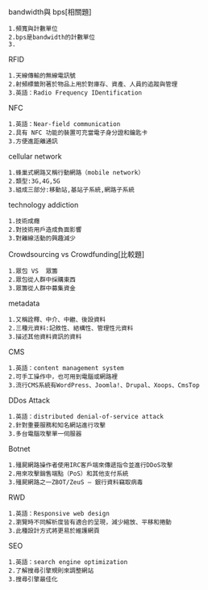 bandwidth與 bps[相關題]
```
1.頻寬與計數單位
2.bps是bandwidth的計數單位
3.
``````````
RFID
```
1.天線傳輸的無線電訊號
2.射頻標籤附著於物品上用於對庫存、資產、人員的追蹤與管理
3.英語：Radio Frequency IDentification
``````````
NFC
````
1.英語：Near-field communication
2.具有 NFC 功能的裝置可充當電子身分證和鑰匙卡
3.方便進距離通訊
``````````
cellular network
```
1.蜂巢式網路又稱行動網路（mobile network）
2.類型:3G,4G,5G
3.組成三部分:移動站,基站子系統,網路子系統
``````````
technology addiction
````
1.技術成癮
2.對技術用戶造成負面影響
3.對離線活動的興趣減少
``````````
Crowdsourcing vs Crowdfunding[比較題]
```
1.眾包 VS  眾籌
2.眾包從人群中採購東西
3.眾籌從人群中募集資金
``````````
metadata
```
1.又稱詮釋、中介、中繼、後設資料
2.三種元資料:記敘性、結構性、管理性元資料
3.描述其他資料資訊的資料
``````````
CMS
```
1.英語：content management system
2.可手工操作中，也可用到電腦或網路裡
3.流行CMS系統有WordPress、Joomla!、Drupal、Xoops、CmsTop
``````````
DDos Attack
```
1.英語：distributed denial-of-service attack
2.針對重要服務和知名網站進行攻擊
3.多台電腦攻擊單一伺服器
``````````
Botnet
```
1.殭屍網路操作者使用IRC客戶端來傳遞指令並進行DDoS攻擊
2.用來攻擊銷售端點（PoS）和其他支付系統
3.殭屍網路之一ZBOT/ZeuS – 銀行資料竊取病毒
``````````
RWD
```
1.英語：Responsive web design
2.瀏覽時不同解析度皆有適合的呈現，減少縮放、平移和捲動
3.此種設計方式將更易於維護網頁
``````````
SEO
```
1.英語：search engine optimization
2.了解搜尋引擎規則來調整網站
3.搜尋引擎最佳化
``````````
